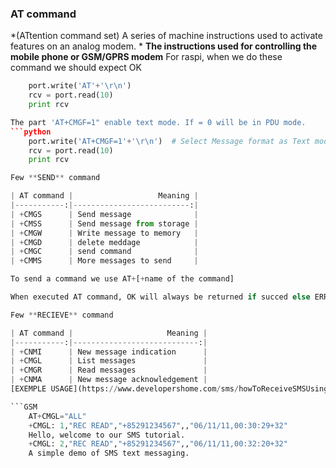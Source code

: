 ### AT command
*(ATtention command set) A series of machine instructions used to activate features on an analog modem. *
**The instructions used for controlling the mobile phone or GSM/GPRS modem**
For raspi, when we do these command we should expect OK
```python
    port.write('AT'+'\r\n')
    rcv = port.read(10)
    print rcv

The part 'AT+CMGF=1" enable text mode. If = 0 will be in PDU mode.
```python
    port.write('AT+CMGF=1'+'\r\n')  # Select Message format as Text mode 
    rcv = port.read(10)
    print rcv

Few **SEND** command

| AT command |                   Meaning |
|-----------:|--------------------------:|
| +CMGS      | Send message              |
| +CMSS      | Send message from storage |
| +CMGW      | Write message to memory   |
| +CMGD      | delete meddage            |
| +CMGC      | send command              |
| +CMMS      | More messages to send     |

To send a command we use AT+[+name of the command]

When executed AT command, OK will always be returned if succed else ERROR

Few **RECIEVE** command

| AT command |                     Meaning |
|-----------:|----------------------------:|
| +CNMI      | New message indication      |
| +CMGL      | List messages               |
| +CMGR      | Read messages               |
| +CNMA      | New message acknowledgement |
[EXEMPLE USAGE](https://www.developershome.com/sms/howToReceiveSMSUsingPC.asp)

```GSM
    AT+CMGL="ALL"
    +CMGL: 1,"REC READ","+85291234567",,"06/11/11,00:30:29+32"
    Hello, welcome to our SMS tutorial.
    +CMGL: 2,"REC READ","+85291234567",,"06/11/11,00:32:20+32"
    A simple demo of SMS text messaging.
